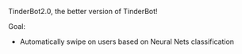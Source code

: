 TinderBot2.0, the better version of TinderBot!

Goal:
 - Automatically swipe on users based on Neural Nets classification